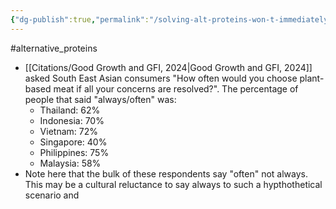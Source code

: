 ```yaml
---
{"dg-publish":true,"permalink":"/solving-alt-proteins-won-t-immediately-produce-total-veganism/","created":"2024-07-19T12:35:29.193+01:00","updated":"2025-09-29T00:29:28.695+01:00"}
---
```


#alternative_proteins 

- [[Citations/Good Growth and GFI, 2024\|Good Growth and GFI, 2024]] asked South East Asian consumers "How often would you choose plant-based meat if all your concerns are resolved?". The percentage of people that said "always/often" was:
	- Thailand: 62%
	- Indonesia: 70%
	- Vietnam: 72%
	- Singapore: 40%
	- Philippines: 75%
	- Malaysia: 58%
- Note here that the bulk of these respondents say "often" not always. This may be a cultural reluctance to say always to such a hypthothetical scenario and 